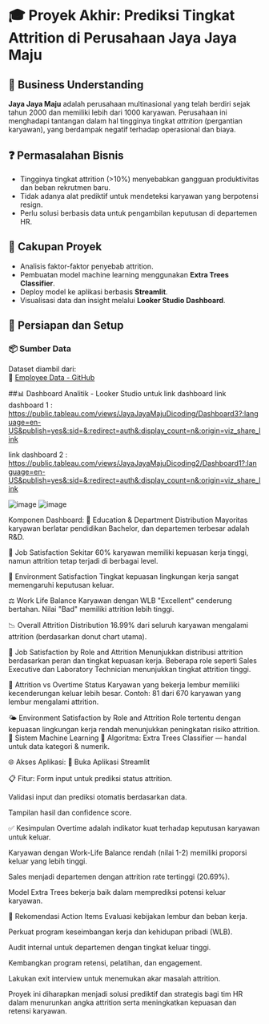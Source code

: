 # 🎓 Proyek Akhir: Prediksi Tingkat Attrition di Perusahaan Jaya Jaya Maju

## 🧠 Business Understanding

**Jaya Jaya Maju** adalah perusahaan multinasional yang telah berdiri sejak tahun 2000 dan memiliki lebih dari 1000 karyawan. Perusahaan ini menghadapi tantangan dalam hal tingginya tingkat *attrition* (pergantian karyawan), yang berdampak negatif terhadap operasional dan biaya.

## ❓ Permasalahan Bisnis

- Tingginya tingkat attrition (>10%) menyebabkan gangguan produktivitas dan beban rekrutmen baru.
- Tidak adanya alat prediktif untuk mendeteksi karyawan yang berpotensi resign.
- Perlu solusi berbasis data untuk pengambilan keputusan di departemen HR.

## 🎯 Cakupan Proyek

- Analisis faktor-faktor penyebab attrition.
- Pembuatan model machine learning menggunakan **Extra Trees Classifier**.
- Deploy model ke aplikasi berbasis **Streamlit**.
- Visualisasi data dan insight melalui **Looker Studio Dashboard**.

## 🔧 Persiapan dan Setup

### 📦 Sumber Data
Dataset diambil dari:  
🔗 [Employee Data - GitHub](https://github.com/dicodingacademy/dicoding_dataset/blob/main/employee/employee_data.csv)

##📊 Dashboard Analitik - Looker Studio
untuk link dashboard
link dashboard 1 : https://public.tableau.com/views/JayaJayaMajuDicoding/Dashboard3?:language=en-US&publish=yes&:sid=&:redirect=auth&:display_count=n&:origin=viz_share_link

link dashboard 2 : https://public.tableau.com/views/JayaJayaMajuDicoding2/Dashboard1?:language=en-US&publish=yes&:sid=&:redirect=auth&:display_count=n&:origin=viz_share_link

![image](https://github.com/user-attachments/assets/24963151-707c-43b6-8540-8d008e210d54)
![image](https://github.com/user-attachments/assets/c3c43c23-1ace-4c3f-8efa-d20b75741ade)



Komponen Dashboard:
📘 Education & Department Distribution
Mayoritas karyawan berlatar pendidikan Bachelor, dan departemen terbesar adalah R&D.

💼 Job Satisfaction
Sekitar 60% karyawan memiliki kepuasan kerja tinggi, namun attrition tetap terjadi di berbagai level.

🌿 Environment Satisfaction
Tingkat kepuasan lingkungan kerja sangat memengaruhi keputusan keluar.

⚖️ Work Life Balance
Karyawan dengan WLB "Excellent" cenderung bertahan. Nilai "Bad" memiliki attrition lebih tinggi.

📉 Overall Attrition Distribution
16.99% dari seluruh karyawan mengalami attrition (berdasarkan donut chart utama).

🧾 Job Satisfaction by Role and Attrition
Menunjukkan distribusi attrition berdasarkan peran dan tingkat kepuasan kerja. Beberapa role seperti Sales Executive dan Laboratory Technician menunjukkan tingkat attrition tinggi.

🔁 Attrition vs Overtime Status
Karyawan yang bekerja lembur memiliki kecenderungan keluar lebih besar. Contoh: 81 dari 670 karyawan yang lembur mengalami attrition.

🌤️ Environment Satisfaction by Role and Attrition
Role tertentu dengan kepuasan lingkungan kerja rendah menunjukkan peningkatan risiko attrition.
🤖 Sistem Machine Learning
📌 Algoritma:
Extra Trees Classifier — handal untuk data kategori & numerik.

🌐 Akses Aplikasi:
🔗 Buka Aplikasi Streamlit

📋 Fitur:
Form input untuk prediksi status attrition.

Validasi input dan prediksi otomatis berdasarkan data.

Tampilan hasil dan confidence score.

✅ Kesimpulan
Overtime adalah indikator kuat terhadap keputusan karyawan untuk keluar.

Karyawan dengan Work-Life Balance rendah (nilai 1-2) memiliki proporsi keluar yang lebih tinggi.

Sales menjadi departemen dengan attrition rate tertinggi (20.69%).

Model Extra Trees bekerja baik dalam memprediksi potensi keluar karyawan.

📌 Rekomendasi Action Items
Evaluasi kebijakan lembur dan beban kerja.

Perkuat program keseimbangan kerja dan kehidupan pribadi (WLB).

Audit internal untuk departemen dengan tingkat keluar tinggi.

Kembangkan program retensi, pelatihan, dan engagement.

Lakukan exit interview untuk menemukan akar masalah attrition.

Proyek ini diharapkan menjadi solusi prediktif dan strategis bagi tim HR dalam menurunkan angka attrition serta meningkatkan kepuasan dan retensi karyawan.
